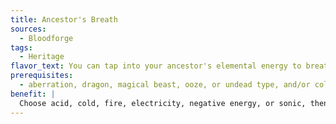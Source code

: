 ```yaml
---
title: Ancestor's Breath
sources:
  - Bloodforge
tags:
  - Heritage
flavor_text: You can tap into your ancestor's elemental energy to breath that same energy upon your enemies.
prerequisites:
  - aberration, dragon, magical beast, ooze, or undead type, and/or cold or fire subtype
benefit: |
  Choose acid, cold, fire, electricity, negative energy, or sonic, then 30 ft. cone or 60 ft. line. You gain a breath weapon usable once every 2 rounds that deals 1d6/level damage of the chosen type. A successful Reflex save (DC 10 + 1/2 your Hit Die + your Constitution modifier) halves this damage.
---
```


